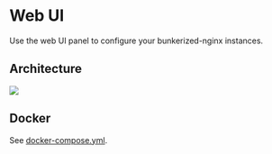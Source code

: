 # Web UI

Use the web UI panel to configure your bunkerized-nginx instances.

## Architecture

<img src="https://github.com/bunkerity/bunkerized-nginx/blob/dev/examples/web-ui/architecture.png?raw=true" />

## Docker

See [docker-compose.yml](https://github.com/bunkerity/bunkerized-nginx/blob/master/examples/web-ui/docker-compose.yml).
